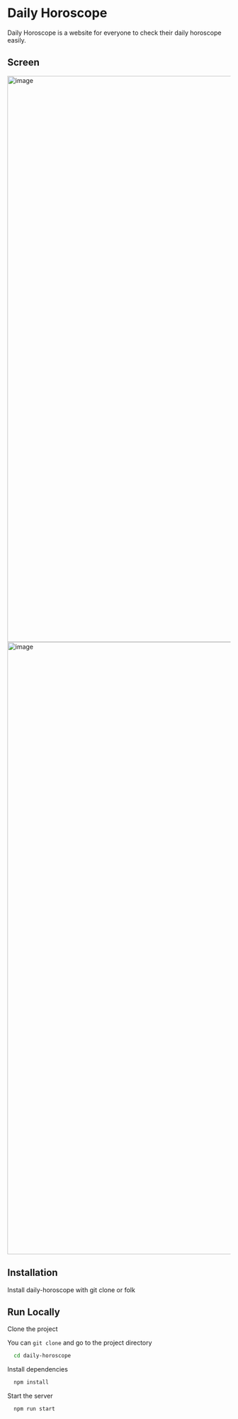 # Daily Horoscope

Daily Horoscope is a website for everyone to check their daily horoscope easily.

## Screen

<img width="1278" alt="image" src="https://user-images.githubusercontent.com/83695925/211177924-37297719-6780-4f4a-a3f0-1513a0e90692.png">
<img width="1382" alt="image" src="https://user-images.githubusercontent.com/83695925/211177932-15a507e0-8e13-41bd-bd05-c4eab0c68acc.png">


## Installation

Install daily-horoscope with git clone or folk

## Run Locally

Clone the project

You can `git clone` and go to the project directory

```bash
  cd daily-horoscope
```

Install dependencies

```bash
  npm install
```

Start the server

```bash
  npm run start
```
